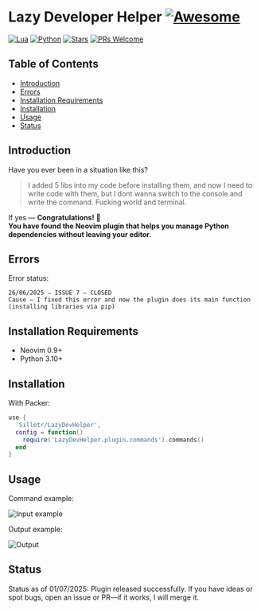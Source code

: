 # Lazy Developer Helper [![Awesome](https://awesome.re/badge.svg)](https://awesome.re)

[![Lua](https://img.shields.io/badge/Lua-5.4.8-purple.svg?logo=lua\logoColor=white)](https://www.lua.org/)
[![Python](https://img.shields.io/badge/python-3.10+-blue)](https://www.python.org)
[![Stars](https://img.shields.io/github/stars/Silletr/LazyDevHelper?style=flat-square\color=yellow)](https://github.com/Silletr/LazyDevHelper/stargazers)
[![PRs Welcome](https://img.shields.io/badge/PRs-welcome-brightgreen.svg?style=flat-square)](https://github.com/Silletr/LazyDevHelper/pulls)

## Table of Contents
<!-- toc -->
- [Introduction](#introduction)
- [Errors](#errors)
- [Installation Requirements](#installation-requirements)
- [Installation](#installation)
- [Usage](#usage)
- [Status](#status)
<!-- tocstop -->
## Introduction

Have you ever been in a situation like this?

> I added 5 libs into my code before installing them, and now I need to write code with them, but I dont wanna switch to the console and write the command. Fucking world and terminal.

If yes — **Congratulations!** 🎉\
**You have found the Neovim plugin that helps you manage Python dependencies without leaving your editor.**

## Errors

Error status:

```text
26/06/2025 – ISSUE 7 – CLOSED  
Cause – I fixed this error and now the plugin does its main function (installing libraries via pip)
```

## Installation Requirements

* Neovim 0.9+
* Python 3.10+

## Installation

With Packer:

```lua
use {
  'Silletr/LazyDevHelper',
  config = function()
    require('LazyDevHelper.plugin.commands').commands()
  end
}
```

## Usage

Command example:

![Input example](https://raw.githubusercontent.com/Silletr/LazyDevHelper/main/LazyDevHelper/images/command_example.png)

Output example:

![Output](https://raw.githubusercontent.com/Silletr/LazyDevHelper/main/LazyDevHelper/images/output_example.png)

## Status

Status as of 01/07/2025:
Plugin released successfully.
If you have ideas or spot bugs, open an issue or PR—if it works, I will merge it.
